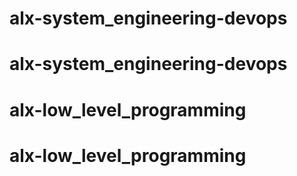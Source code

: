 # alx-system_engineering-devops
# alx-system_engineering-devops
# alx-low_level_programming
# alx-low_level_programming
